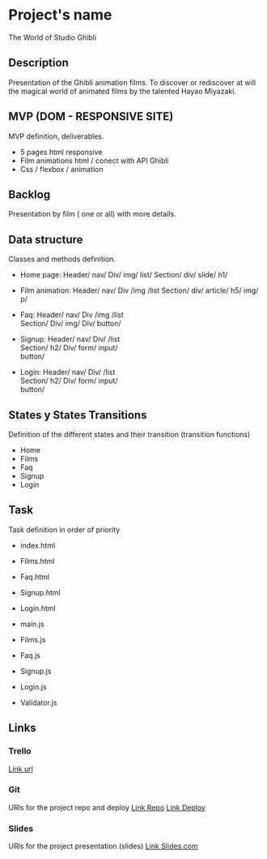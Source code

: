 # Project's name
The World of Studio Ghibli

## Description
Presentation of the Ghibli animation films.
To discover or rediscover at will the magical world of animated films by the talented Hayao Miyazaki.


## MVP (DOM - RESPONSIVE SITE)
MVP definition, deliverables.
- 5 pages html responsive
- Film animations html / conect with API Ghibli
- Css / flexbox / animation


## Backlog
Presentation by film ( one or all) with more details.

## Data structure
Classes and methods definition.
- Home page:
    Header/
            nav/
                Div/
                    img/
                    list/ 
    Section/
            div/
                slide/
                h1/

- Film animation:
    Header/
            nav/
                Div
                    /img
                    /list 
    Section/
            div/
                article/
                    h5/
                    img/
                    p/

- Faq:
    Header/
        nav/
            Div
                /img
                /list   
    Section/
            Div/
                img/
            Div/ 
                button/

- Signup:
        Header/
            nav/
                Div/
                /list   
    Section/
            h2/
                Div/
                    form/
                        input/  
                    button/

- Login:
        Header/
            nav/
                Div/
                /list   
    Section/
            h2/
                Div/
                    form/
                        input/  
                    button/                   




## States y States Transitions
Definition of the different states and their transition (transition functions)

- Home
- Films
- Faq
- Signup
- Login


## Task
Task definition in order of priority
- index.html 
- Films.html
- Faq.html
- Signup.html
- Login.html

- main.js 
- Films.js
- Faq.js
- Signup.js
- Login.js
- Validator.js


## Links

### Trello
[Link url](https://trello.com/b/Vj2n5akm/studio-ghibli-web)


### Git
URls for the project repo and deploy
[Link Repo](https://github.com/Soniakeat/ghibli-web)
[Link Deploy](https://soniakeat.github.io/ghibli-web/)


### Slides
URls for the project presentation (slides)
[Link Slides.com](https://docs.google.com/presentation/d/151c0aFX96g1_ZRdmMOC9Flkj9VJu0mYKz9vycLLnC94/edit?usp=sharing)